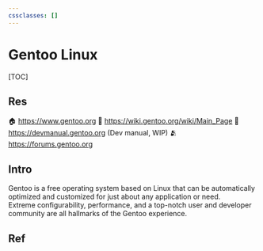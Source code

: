 ```yaml
---
cssclasses: []
---
```

# Gentoo Linux

[TOC]



## Res
🏠 https://www.gentoo.org
📂 https://wiki.gentoo.org/wiki/Main_Page
📂 https://devmanual.gentoo.org (Dev manual, WIP)
🫂 https://forums.gentoo.org



## Intro
Gentoo is a free operating system based on Linux that can be automatically optimized and customized for just about any application or need.   
Extreme configurability, performance, and a top-notch user and developer community are all hallmarks of the Gentoo experience.



## Ref

